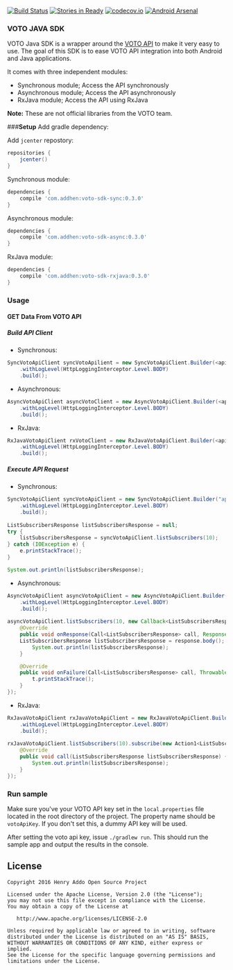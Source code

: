 [![Build Status](https://travis-ci.org/eyedol/voto-java-sdk.svg?branch=develop)](https://travis-ci.org/eyedol/voto-java-sdk) [![Stories in Ready](https://badge.waffle.io/eyedol/voto-java-sdk.png?label=ready&title=Ready)](http://waffle.io/eyedol/voto-java-sdk) [![codecov.io](https://codecov.io/github/eyedol/voto-java-sdk/coverage.svg?branch=develop)](https://codecov.io/github/eyedol/voto-java-sdk?branch=develop) [![Android Arsenal](https://img.shields.io/badge/Android%20Arsenal-voto--java--sdk-green.svg?style=true)](https://android-arsenal.com/details/1/3380)

### VOTO JAVA SDK

VOTO Java SDK is a wrapper around the [VOTO API][1] to make it very easy to use. The goal of this SDK is to ease 
VOTO API integration into both Android and Java applications.

It comes with three independent modules:

- Synchronous module; Access the API synchronously
- Asynchronous module; Access the API asynchronously
- RxJava module; Access the API using RxJava

**Note:** These are not official libraries from the VOTO team.

###<a name="Setup">**Setup**
Add gradle dependency:

Add `jcenter` repostory:
```groovy
repositories {
    jcenter()
}
```

Synchronous module:
```groovy
dependencies {
    compile 'com.addhen:voto-sdk-sync:0.3.0'
}
```

Asynchronous module:
```groovy
dependencies {
    compile 'com.addhen:voto-sdk-async:0.3.0'
}
```

RxJava module:
```groovy
dependencies {
    compile 'com.addhen:voto-sdk-rxjava:0.3.0'
}
```
### Usage
#### GET Data From VOTO API

##### Build API Client
- Synchronous:
```java
SyncVotoApiClient syncVotoApilient = new SyncVotoApiClient.Builder(<api_key>)
	.withLogLevel(HttpLoggingInterceptor.Level.BODY)
	.build();
```
- Asynchronous:
```java
AsyncVotoApiClient asyncVotoClient = new AsyncVotoApiClient.Builder(<api_key>)
	.withLogLevel(HttpLoggingInterceptor.Level.BODY)
	.build();
```

- RxJava:
```java
RxJavaVotoApiClient rxVotoClient = new RxJavaVotoApiClient.Builder(<api_key>)
	.withLogLevel(HttpLoggingInterceptor.Level.BODY)
	.build();
```

##### Execute API Request
- Synchronous:
```java
SyncVotoApiClient syncVotoApiClient = new SyncVotoApiClient.Builder("api_key")
	.withLogLevel(HttpLoggingInterceptor.Level.BODY)
	.build();
	
ListSubscribersResponse listSubscribersResponse = null;
try {
    listSubscribersResponse = syncVotoApiClient.listSubscribers(10);
} catch (IOException e) {
    e.printStackTrace();
}

System.out.println(listSubscribersResponse);
```
- Asynchronous:
```java
AsyncVotoApiClient asyncVotoApiClient = new AsyncVotoApiClient.Builder("api_key")
	.withLogLevel(HttpLoggingInterceptor.Level.BODY)
	.build();
	
asyncVotoApiClient.listSubscribers(10, new Callback<ListSubscribersResponse>() {
	@Override
    public void onResponse(Call<ListSubscribersResponse> call, Response<ListSubscribersResponse> response) {
    ListSubscribersResponse listSubscribersResponse = response.body();
    	System.out.println(listSubscribersResponse);
    }

    @Override
    public void onFailure(Call<ListSubscribersResponse> call, Throwable t) {
    	t.printStackTrace();
    }
});
```

- RxJava:
```java
RxJavaVotoApiClient rxJavaVotoApiClient = new RxJavaVotoApiClient.Builder("api_key")
	.withLogLevel(HttpLoggingInterceptor.Level.BODY)
	.build();
	
rxJavaVotoApiClient.listSubscribers(10).subscribe(new Action1<ListSubscribersResponse>() {
	@Override
	public void call(ListSubscribersResponse listSubscribersResponse) {
    	System.out.println(listSubscribersResponse);
  	}
});
```

### Run sample

Make sure you've your VOTO API key set in the `local.properties` file located in the root directory
of the project. The property name should be `votoApiKey`. If you don't set this, a dummy API key will be used.

After setting the voto api key, issue `./gradlew run`. This should run the sample app and output the results in the console.

License
--------

    Copyright 2016 Henry Addo Open Source Project

    Licensed under the Apache License, Version 2.0 (the "License");
    you may not use this file except in compliance with the License.
    You may obtain a copy of the License at

       http://www.apache.org/licenses/LICENSE-2.0

    Unless required by applicable law or agreed to in writing, software
    distributed under the License is distributed on an "AS IS" BASIS,
    WITHOUT WARRANTIES OR CONDITIONS OF ANY KIND, either express or implied.
    See the License for the specific language governing permissions and
    limitations under the License.

[1]: https://go.votomobile.org/apidoc/index.html